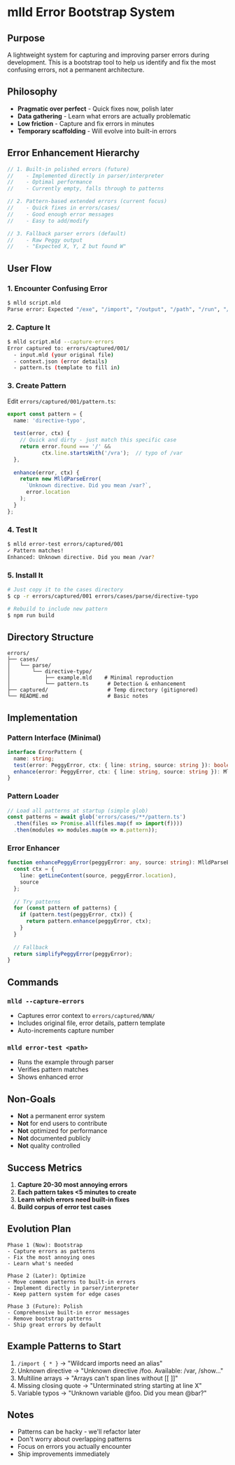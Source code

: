 # mlld Error Bootstrap System

## Purpose

A lightweight system for capturing and improving parser errors during development. This is a bootstrap tool to help us identify and fix the most confusing errors, not a permanent architecture.

## Philosophy

- **Pragmatic over perfect** - Quick fixes now, polish later
- **Data gathering** - Learn what errors are actually problematic
- **Low friction** - Capture and fix errors in minutes
- **Temporary scaffolding** - Will evolve into built-in errors

## Error Enhancement Hierarchy

```typescript
// 1. Built-in polished errors (future)
//    - Implemented directly in parser/interpreter
//    - Optimal performance
//    - Currently empty, falls through to patterns

// 2. Pattern-based extended errors (current focus)
//    - Quick fixes in errors/cases/
//    - Good enough error messages
//    - Easy to add/modify

// 3. Fallback parser errors (default)
//    - Raw Peggy output
//    - "Expected X, Y, Z but found W"
```

## User Flow

### 1. Encounter Confusing Error

```bash
$ mlld script.mld
Parse error: Expected "/exe", "/import", "/output", "/path", "/run", "/show", "/when", "<<", ">>", "@", "```", "{{", Backtick Sequence, Special reserved variable, [ \t], end of input, or var directive but "/" found. at line 7, column 1
```

### 2. Capture It

```bash
$ mlld script.mld --capture-errors
Error captured to: errors/captured/001/
  - input.mld (your original file)
  - context.json (error details)
  - pattern.ts (template to fill in)
```

### 3. Create Pattern

Edit `errors/captured/001/pattern.ts`:

```typescript
export const pattern = {
  name: 'directive-typo',
  
  test(error, ctx) {
    // Quick and dirty - just match this specific case
    return error.found === '/' && 
           ctx.line.startsWith('/vra');  // typo of /var
  },
  
  enhance(error, ctx) {
    return new MlldParseError(
      `Unknown directive. Did you mean /var?`,
      error.location
    );
  }
};
```

### 4. Test It

```bash
$ mlld error-test errors/captured/001
✓ Pattern matches!
Enhanced: Unknown directive. Did you mean /var?
```

### 5. Install It

```bash
# Just copy it to the cases directory
$ cp -r errors/captured/001 errors/cases/parse/directive-typo

# Rebuild to include new pattern
$ npm run build
```

## Directory Structure

```
errors/
├── cases/
│   └── parse/
│       └── directive-typo/
│           ├── example.mld    # Minimal reproduction
│           └── pattern.ts      # Detection & enhancement
├── captured/                   # Temp directory (gitignored)
└── README.md                   # Basic notes
```

## Implementation

### Pattern Interface (Minimal)

```typescript
interface ErrorPattern {
  name: string;
  test(error: PeggyError, ctx: { line: string, source: string }): boolean;
  enhance(error: PeggyError, ctx: { line: string, source: string }): MlldParseError;
}
```

### Pattern Loader

```typescript
// Load all patterns at startup (simple glob)
const patterns = await glob('errors/cases/**/pattern.ts')
  .then(files => Promise.all(files.map(f => import(f))))
  .then(modules => modules.map(m => m.pattern));
```

### Error Enhancer

```typescript
function enhancePeggyError(peggyError: any, source: string): MlldParseError {
  const ctx = {
    line: getLineContent(source, peggyError.location),
    source
  };
  
  // Try patterns
  for (const pattern of patterns) {
    if (pattern.test(peggyError, ctx)) {
      return pattern.enhance(peggyError, ctx);
    }
  }
  
  // Fallback
  return simplifyPeggyError(peggyError);
}
```

## Commands

### `mlld --capture-errors`
- Captures error context to `errors/captured/NNN/`
- Includes original file, error details, pattern template
- Auto-increments capture number

### `mlld error-test <path>`
- Runs the example through parser
- Verifies pattern matches
- Shows enhanced error

## Non-Goals

- **Not** a permanent error system
- **Not** for end users to contribute
- **Not** optimized for performance
- **Not** documented publicly
- **Not** quality controlled

## Success Metrics

1. **Capture 20-30 most annoying errors**
2. **Each pattern takes <5 minutes to create**
3. **Learn which errors need built-in fixes**
4. **Build corpus of error test cases**

## Evolution Plan

```
Phase 1 (Now): Bootstrap
- Capture errors as patterns
- Fix the most annoying ones
- Learn what's needed

Phase 2 (Later): Optimize
- Move common patterns to built-in errors
- Implement directly in parser/interpreter
- Keep pattern system for edge cases

Phase 3 (Future): Polish
- Comprehensive built-in error messages
- Remove bootstrap patterns
- Ship great errors by default
```

## Example Patterns to Start

1. `/import { * }` → "Wildcard imports need an alias"
2. Unknown directive → "Unknown directive /foo. Available: /var, /show..."
3. Multiline arrays → "Arrays can't span lines without [[ ]]"
4. Missing closing quote → "Unterminated string starting at line X"
5. Variable typos → "Unknown variable @foo. Did you mean @bar?"

## Notes

- Patterns can be hacky - we'll refactor later
- Don't worry about overlapping patterns
- Focus on errors you actually encounter
- Ship improvements immediately